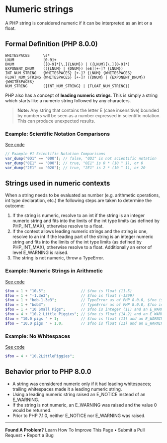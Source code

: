 # Numeric strings

A PHP string is considered numeric if it can be interpreted as an int or a float.

## Formal Definition (PHP 8.0.0)

```
WHITESPACES      \s*
LNUM             [0-9]+
DNUM             ([0-9]*[\.]{LNUM}) | ({LNUM}[\.][0-9]*)
EXPONENT_DNUM    (({LNUM} | {DNUM}) [eE][+-]? {LNUM})
INT_NUM_STRING   {WHITESPACES} [+-]? {LNUM} {WHITESPACES}
FLOAT_NUM_STRING {WHITESPACES} [+-]? ({DNUM} | {EXPONENT_DNUM}) {WHITESPACES}
NUM_STRING       ({INT_NUM_STRING} | {FLOAT_NUM_STRING})
```

PHP also has a concept of **leading numeric strings**. This is simply a string which starts like a numeric string followed by any characters.

> **Note:**
> Any string that contains the letter E (case insensitive) bounded by numbers will be seen as a number expressed in scientific notation. This can produce unexpected results.

### Example: Scientific Notation Comparisons
[See code](D:/xampp/htdocs/php/2-Types/1-Introduction/7-Numeric_strings.php#L1)
```php
// Example #1 Scientific Notation Comparisons
var_dump("0D1" == "000"); // false, "0D1" is not scientific notation
var_dump("0E1" == "000"); // true, "0E1" is 0 * (10 ^ 1), or 0
var_dump("2E1" == "020"); // true, "2E1" is 2 * (10 ^ 1), or 20
```

## Strings used in numeric contexts

When a string needs to be evaluated as number (e.g. arithmetic operations, int type declaration, etc.) the following steps are taken to determine the outcome:

1. If the string is numeric, resolve to an int if the string is an integer numeric string and fits into the limits of the int type limits (as defined by PHP_INT_MAX), otherwise resolve to a float.
2. If the context allows leading numeric strings and the string is one, resolve to an int if the leading part of the string is an integer numeric string and fits into the limits of the int type limits (as defined by PHP_INT_MAX), otherwise resolve to a float. Additionally an error of level E_WARNING is raised.
3. The string is not numeric, throw a TypeError.

### Example: Numeric Strings in Arithmetic
[See code](D:/xampp/htdocs/php/2-Types/1-Introduction/7-Numeric_strings.php#L7)
```php
$foo = 1 + "10.5";                // $foo is float (11.5)
$foo = 1 + "-1.3e3";              // $foo is float (-1299)
$foo = 1 + "bob-1.3e3";           // TypeError as of PHP 8.0.0, $foo is integer (1) previously
$foo = 1 + "bob3";                // TypeError as of PHP 8.0.0, $foo is integer (1) previously
$foo = 1 + "10 Small Pigs";       // $foo is integer (11) and an E_WARNING is raised in PHP 8.0.0, E_NOTICE previously
$foo = 4 + "10.2 Little Piggies"; // $foo is float (14.2) and an E_WARNING is raised in PHP 8.0.0, E_NOTICE previously
$foo = "10.0 pigs " + 1;          // $foo is float (11) and an E_WARNING is raised in PHP 8.0.0, E_NOTICE previously
$foo = "10.0 pigs " + 1.0;        // $foo is float (11) and an E_WARNING is raised in PHP 8.0.0, E_NOTICE previously
```

### Example: No Whitespaces
[See code](D:/xampp/htdocs/php/2-Types/1-Introduction/7-Numeric_strings.php#L16)
```php
$foo = 4 + "10.2LittlePiggies";
```

## Behavior prior to PHP 8.0.0

- A string was considered numeric only if it had leading whitespaces; trailing whitespaces made it a leading numeric string.
- Using a leading numeric string raised an E_NOTICE instead of an E_WARNING.
- If the string is not numeric, an E_WARNING was raised and the value 0 would be returned.
- Prior to PHP 7.1.0, neither E_NOTICE nor E_WARNING was raised.

---

**Found A Problem?**
Learn How To Improve This Page • Submit a Pull Request • Report a Bug
